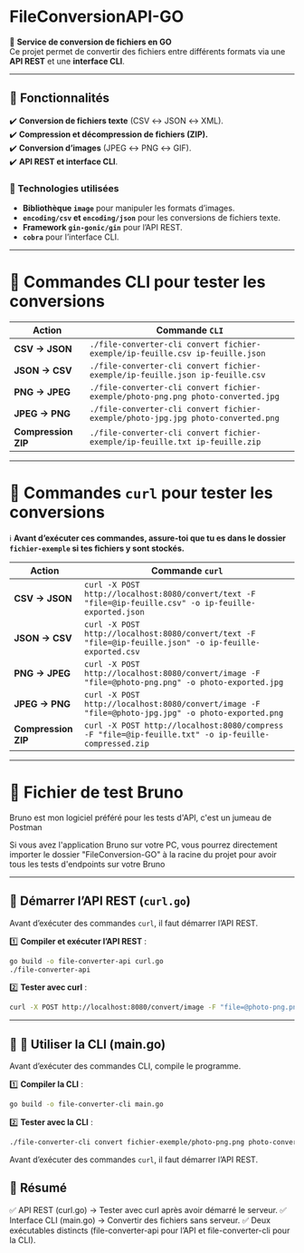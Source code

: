 # FileConversionAPI-GO

🚀 **Service de conversion de fichiers en GO**  
Ce projet permet de convertir des fichiers entre différents formats via une **API REST** et une **interface CLI**.

---

## 📌 **Fonctionnalités**

✔️ **Conversion de fichiers texte** (CSV ↔ JSON ↔ XML).  
✔️ **Compression et décompression de fichiers (ZIP).**  
✔️ **Conversion d’images** (JPEG ↔ PNG ↔ GIF).  
✔️ **API REST et interface CLI**.

### **📌 Technologies utilisées**

- **Bibliothèque `image`** pour manipuler les formats d’images.
- **`encoding/csv` et `encoding/json`** pour les conversions de fichiers texte.
- **Framework `gin-gonic/gin`** pour l’API REST.
- **`cobra`** pour l’interface CLI.

---

# 📌 **Commandes CLI pour tester les conversions**

| **Action**          | **Commande `CLI`**                                                               |
| ------------------- | -------------------------------------------------------------------------------- |
| **CSV → JSON**      | `./file-converter-cli convert fichier-exemple/ip-feuille.csv ip-feuille.json`    |
| **JSON → CSV**      | `./file-converter-cli convert fichier-exemple/ip-feuille.json ip-feuille.csv`    |
| **PNG → JPEG**      | `./file-converter-cli convert fichier-exemple/photo-png.png photo-converted.jpg` |
| **JPEG → PNG**      | `./file-converter-cli convert fichier-exemple/photo-jpg.jpg photo-converted.png` |
| **Compression ZIP** | `./file-converter-cli convert fichier-exemple/ip-feuille.txt ip-feuille.zip`     |

---

# 📌 **Commandes `curl` pour tester les conversions**

ℹ️ **Avant d’exécuter ces commandes, assure-toi que tu es dans le dossier `fichier-exemple` si tes fichiers y sont stockés.**

| **Action**          | **Commande `curl`**                                                                                     |
| ------------------- | ------------------------------------------------------------------------------------------------------- |
| **CSV → JSON**      | `curl -X POST http://localhost:8080/convert/text -F "file=@ip-feuille.csv" -o ip-feuille-exported.json` |
| **JSON → CSV**      | `curl -X POST http://localhost:8080/convert/text -F "file=@ip-feuille.json" -o ip-feuille-exported.csv` |
| **PNG → JPEG**      | `curl -X POST http://localhost:8080/convert/image -F "file=@photo-png.png" -o photo-exported.jpg`       |
| **JPEG → PNG**      | `curl -X POST http://localhost:8080/convert/image -F "file=@photo-jpg.jpg" -o photo-exported.png`       |
| **Compression ZIP** | `curl -X POST http://localhost:8080/compress -F "file=@ip-feuille.txt" -o ip-feuille-compressed.zip`    |

---

# 📌 **Fichier de test Bruno**

Bruno est mon logiciel préféré pour les tests d'API, c'est un jumeau de Postman

Si vous avez l'application Bruno sur votre PC, vous pourrez directement importer le dossier "FileConversion-GO" à la racine du projet pour avoir tous les tests d'endpoints sur votre Bruno

---

## 🚀 **Démarrer l’API REST (`curl.go`)**

Avant d’exécuter des commandes `curl`, il faut démarrer l’API REST.

1️⃣ **Compiler et exécuter l’API REST** :

```sh
go build -o file-converter-api curl.go
./file-converter-api
```

2️⃣ **Tester avec curl** :

```sh
curl -X POST http://localhost:8080/convert/image -F "file=@photo-png.png" -o photo-exported.jpg
```

---

## 🚀 **🚀 Utiliser la CLI (main.go)**

Avant d’exécuter des commandes CLI, compile le programme.

1️⃣ **Compiler la CLI** :

```sh
go build -o file-converter-cli main.go
```

2️⃣ **Tester avec la CLI** :

```sh
./file-converter-cli convert fichier-exemple/photo-png.png photo-converted.jpg
```

Avant d’exécuter des commandes `curl`, il faut démarrer l’API REST.

## 🎯 Résumé

✅ API REST (curl.go) → Tester avec curl après avoir démarré le serveur.
✅ Interface CLI (main.go) → Convertir des fichiers sans serveur.
✅ Deux exécutables distincts (file-converter-api pour l’API et file-converter-cli pour la CLI).

